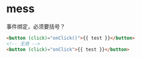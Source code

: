 # mess

事件绑定，必须要括号？

```html
<button (click)="onClick()">{{ test }}</button>
<!-- 无效 -->
<button (click)="onClick">{{ test }}</button>
```

